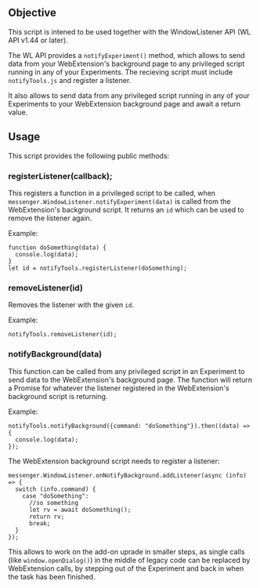 ## Objective

This script is intened to be used together with the WindowListener API (WL API v1.44 or later).

The WL API provides a `notifyExperiment()` method, which allows to send data from your
WebExtension's background page to any privileged script running in any of your Experiments.
The recieving script must include `notifyTools.js` and register a listener.

It also allows to send data from any privileged script running in any of your Experiments
to your WebExtension background page and await a return value.

## Usage

This script provides the following public methods:

### registerListener(callback);

This registers a function in a privileged script to be called, when `messenger.WindowListener.notifyExperiment(data)` is
called from the WebExtension's background script. It returns an `id` which can be used to remove the listener again.

Example:

```
function doSomething(data) {
  console.log(data);
}
let id = notifyTools.registerListener(doSomething);
```

### removeListener(id)

Removes the listener with the given `id`.

Example:

```
notifyTools.removeListener(id);
```

### notifyBackground(data)

This function can be called from any privileged script in an Experiment to send data to the
WebExtension's background page. The function will return a Promise for whatever the listener
registered in the WebExtension's background script is returning.

Example:

```
notifyTools.notifyBackground({command: "doSomething"}).then((data) => {
  console.log(data);
});
```

The WebExtension background script needs to register a listener:

```
messenger.WindowListener.onNotifyBackground.addListener(async (info) => {
  switch (info.command) {
    case "doSomething":
      //so something
      let rv = await doSomething();
      return rv;
      break;
  }
});
```

This allows to work on the add-on uprade in smaller steps, as single calls (like `window.openDialog()`)
in the middle of legacy code can be replaced by WebExtension calls, by stepping out of the Experiment
and back in when the task has been finished.
